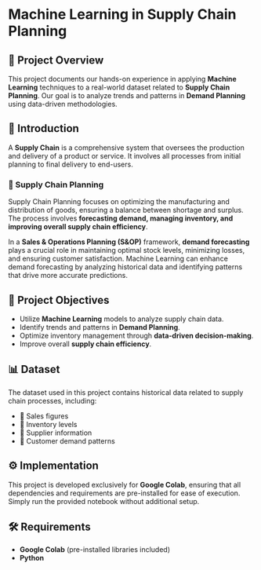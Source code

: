 # Machine Learning in Supply Chain Planning

## 📌 Project Overview
This project documents our hands-on experience in applying **Machine Learning** techniques to a real-world dataset related to **Supply Chain Planning**. Our goal is to analyze trends and patterns in **Demand Planning** using data-driven methodologies.

## 📖 Introduction
A **Supply Chain** is a comprehensive system that oversees the production and delivery of a product or service. It involves all processes from initial planning to final delivery to end-users.

### 🔗 Supply Chain Planning
Supply Chain Planning focuses on optimizing the manufacturing and distribution of goods, ensuring a balance between shortage and surplus. The process involves **forecasting demand, managing inventory, and improving overall supply chain efficiency**.

In a **Sales & Operations Planning (S&OP)** framework, **demand forecasting** plays a crucial role in maintaining optimal stock levels, minimizing losses, and ensuring customer satisfaction. Machine Learning can enhance demand forecasting by analyzing historical data and identifying patterns that drive more accurate predictions.

## 🎯 Project Objectives
- Utilize **Machine Learning** models to analyze supply chain data.
- Identify trends and patterns in **Demand Planning**.
- Optimize inventory management through **data-driven decision-making**.
- Improve overall **supply chain efficiency**.

## 📊 Dataset
The dataset used in this project contains historical data related to supply chain processes, including:
- 📌 Sales figures
- 📌 Inventory levels
- 📌 Supplier information
- 📌 Customer demand patterns

## ⚙️ Implementation
This project is developed exclusively for **Google Colab**, ensuring that all dependencies and requirements are pre-installed for ease of execution. Simply run the provided notebook without additional setup.

## 🛠️ Requirements
- **Google Colab** (pre-installed libraries included)
- **Python**


